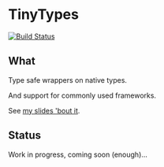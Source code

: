 # TinyTypes

[![Build Status](https://travis-ci.org/caligin/tinytypes.svg?branch=master)](https://travis-ci.org/caligin/tinytypes)

## What

Type safe wrappers on native types.

And support for commonly used frameworks.

See [my slides 'bout it](http://slides.com/caligin/tinytypes#/).

## Status

Work in progress, coming soon (enough)...
